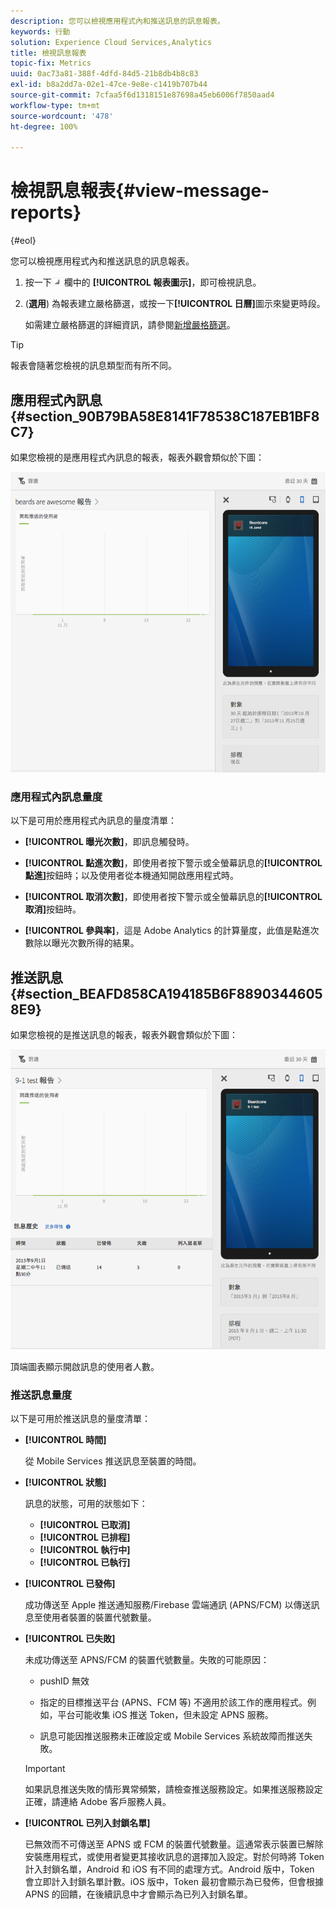 ```yaml
---
description: 您可以檢視應用程式內和推送訊息的訊息報表。
keywords: 行動
solution: Experience Cloud Services,Analytics
title: 檢視訊息報表
topic-fix: Metrics
uuid: 0ac73a81-388f-4dfd-84d5-21b8db4b8c83
exl-id: b8a2dd7a-02e1-47ce-9e8e-c1419b707b44
source-git-commit: 7cfaa5f6d1318151e87698a45eb6006f7850aad4
workflow-type: tm+mt
source-wordcount: '478'
ht-degree: 100%

---
```


# 檢視訊息報表{#view-message-reports}

{#eol}

您可以檢視應用程式內和推送訊息的訊息報表。

1. 按一下![報表](assets/icon_report.png)欄中的 **[!UICONTROL 報表圖示]**，即可檢視訊息。
1. (**選用**) 為報表建立嚴格篩選，或按一下&#x200B;**[!UICONTROL 日曆]**&#x200B;圖示來變更時段。

   如需建立嚴格篩選的詳細資訊，請參閱[新增嚴格篩選](/help/using/usage/reports-customize/t-sticky-filter.md)。

>[!TIP]
>
>報表會隨著您檢視的訊息類型而有所不同。

## 應用程式內訊息 {#section_90B79BA58E8141F78538C187EB1BF8C7}

如果您檢視的是應用程式內訊息的報表，報表外觀會類似於下圖：

![報表訊息](assets/report_message.png)

### 應用程式內訊息量度

以下是可用於應用程式內訊息的量度清單：

* **[!UICONTROL 曝光次數]**，即訊息觸發時。

* **[!UICONTROL 點進次數]**，即使用者按下警示或全螢幕訊息的&#x200B;**[!UICONTROL 點進]**&#x200B;按鈕時；以及使用者從本機通知開啟應用程式時。

* **[!UICONTROL 取消次數]**，即使用者按下警示或全螢幕訊息的&#x200B;**[!UICONTROL 取消]**&#x200B;按鈕時。

* **[!UICONTROL 參與率]**，這是 Adobe Analytics 的計算量度，此值是點進次數除以曝光次數所得的結果。

## 推送訊息 {#section_BEAFD858CA194185B6F88903446058E9}

如果您檢視的是推送訊息的報表，報表外觀會類似於下圖：

![推送訊息](assets/report_message_push.png)

頂端圖表顯示開啟訊息的使用者人數。

### 推送訊息量度

以下是可用於推送訊息的量度清單：

* **[!UICONTROL 時間]**

   從 Mobile Services 推送訊息至裝置的時間。

* **[!UICONTROL 狀態]**

   訊息的狀態，可用的狀態如下：

   * **[!UICONTROL 已取消]**
   * **[!UICONTROL 已排程]**
   * **[!UICONTROL 執行中]**
   * **[!UICONTROL 已執行]**

* **[!UICONTROL 已發佈]**

   成功傳送至 Apple 推送通知服務/Firebase 雲端通訊 (APNS/FCM) 以傳送訊息至使用者裝置的裝置代號數量。

* **[!UICONTROL 已失敗]**

   未成功傳送至 APNS/FCM 的裝置代號數量。失敗的可能原因：

   * pushID 無效

   * 指定的目標推送平台 (APNS、FCM 等) 不適用於該工作的應用程式。例如，平台可能收集 iOS 推送 Token，但未設定 APNS 服務。

   * 訊息可能因推送服務未正確設定或 Mobile Services 系統故障而推送失敗。
   >[!IMPORTANT]
   >
   >如果訊息推送失敗的情形異常頻繁，請檢查推送服務設定。如果推送服務設定正確，請連絡 Adobe 客戶服務人員。

* **[!UICONTROL 已列入封鎖名單]**

   已無效而不可傳送至 APNS 或 FCM 的裝置代號數量。這通常表示裝置已解除安裝應用程式，或使用者變更其接收訊息的選擇加入設定。對於何時將 Token 計入封鎖名單，Android 和 iOS 有不同的處理方式。Android 版中，Token 會立即計入封鎖名單計數。iOS 版中，Token 最初會顯示為已發佈，但會根據 APNS 的回饋，在後續訊息中才會顯示為已列入封鎖名單。
